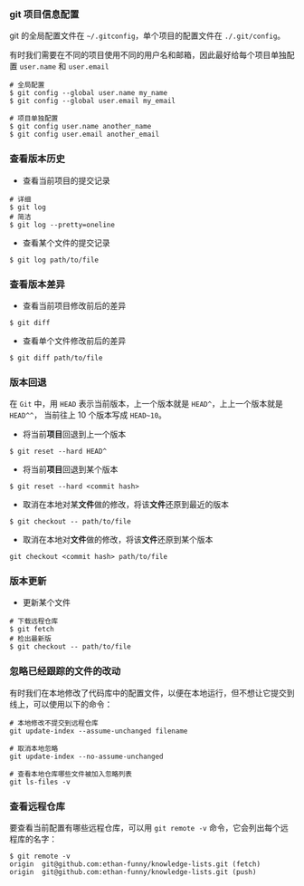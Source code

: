 

### git 项目信息配置

git 的全局配置文件在 `~/.gitconfig`，单个项目的配置文件在 `./.git/config`。

有时我们需要在不同的项目使用不同的用户名和邮箱，因此最好给每个项目单独配置 `user.name` 和 `user.email`

```shell
# 全局配置 
$ git config --global user.name my_name
$ git config --global user.email my_email

# 项目单独配置
$ git config user.name another_name
$ git config user.email another_email
```



### 查看版本历史

- 查看当前项目的提交记录


```shell
# 详细
$ git log
# 简洁
$ git log --pretty=oneline
```

- 查看某个文件的提交记录

```shell
$ git log path/to/file
```

### 查看版本差异

- 查看当前项目修改前后的差异

```shell
$ git diff
```

- 查看单个文件修改前后的差异

```shell
$ git diff path/to/file
```


### 版本回退

在 `Git` 中，用 `HEAD` 表示当前版本，上一个版本就是 `HEAD^`，上上一个版本就是 `HEAD^^`，
当前往上 10 个版本写成 `HEAD~10`。

- 将当前**项目**回退到上一个版本

```shell
$ git reset --hard HEAD^
```

- 将当前**项目**回退到某个版本

```shell
$ git reset --hard <commit hash>
```

- 取消在本地对某**文件**做的修改，将该**文件**还原到最近的版本

```shell
$ git checkout -- path/to/file
```

- 取消在本地对**文件**做的修改，将该**文件**还原到某个版本

```shell
git checkout <commit hash> path/to/file
```


### 版本更新

- 更新某个文件

```shell
# 下载远程仓库
$ git fetch
# 检出最新版
$ git checkout -- path/to/file
```

### 忽略已经跟踪的文件的改动

有时我们在本地修改了代码库中的配置文件，以便在本地运行，但不想让它提交到线上，可以使用以下的命令：

```shell
# 本地修改不提交到远程仓库
git update-index --assume-unchanged filename

# 取消本地忽略
git update-index --no-assume-unchanged 

# 查看本地仓库哪些文件被加入忽略列表
git ls-files -v
```

### 查看远程仓库

要查看当前配置有哪些远程仓库，可以用 `git remote -v` 命令，它会列出每个远程库的名字：

```shell
$ git remote -v
origin  git@github.com:ethan-funny/knowledge-lists.git (fetch)
origin  git@github.com:ethan-funny/knowledge-lists.git (push)
```







